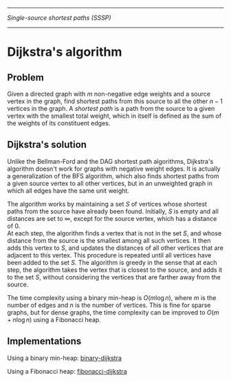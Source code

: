 _____________________________________
*Single-source shortest paths (SSSP)*
_____________________________________

# Dijkstra's algorithm

## Problem

Given a directed graph with $m$ non-negative edge weights and a source vertex in the graph, find shortest paths from this source to all the other $n - 1$ vertices in the graph. A *shortest path* is a path from the source to a given vertex with the smallest total weight, which in itself is defined as the sum of the weights of its constituent edges.

## Dijkstra's solution

Unlike the Bellman-Ford and the DAG shortest path algorithms, Dijkstra's algorithm doesn't work for graphs with negative weight edges. It is actually a generalization of the BFS algorithm, which also finds shortest paths from a given source vertex to all other vertices, but in an unweighted graph in which all edges have the same unit weight.

The algorithm works by maintaining a set $S$ of vertices whose shortest paths from the source have already been found. Initially, $S$ is empty and all distances are set to $\infty$, except for the source vertex, which has a distance of $0$.  
At each step, the algorithm finds a vertex that is not in the set $S$, and whose distance from the source is the smallest among all such vertices. It then adds this vertex to $S$, and updates the distances of all other vertices that are adjacent to this vertex. This procedure is repeated until all vertices have been added to the set $S$. The algorithm is greedy in the sense that at each step, the algorithm takes the vertex that is closest to the source, and adds it to the set $S$, without considering the vertices that are farther away from the source.

The time complexity using a binary min-heap is $O(m \log n)$, where $m$ is the number of edges and $n$ is the number of vertices. This is fine for sparse graphs, but for dense graphs, the time complexity can be improved to $O(m + n \log n)$ using a Fibonacci heap.

## Implementations

Using a binary min-heap: [binary-dijkstra](https://github.com/pl3onasm/AADS/blob/main/algorithms/graphs/dijkstra/dijkstra-1.c)

Using a Fibonacci heap: [fibonacci-dijkstra](https://github.com/pl3onasm/AADS/blob/main/algorithms/graphs/dijkstra/dijkstra-2.c)
